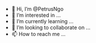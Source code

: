 - 👋 Hi, I’m @PetrusNgo
- 👀 I’m interested in ...
- 🌱 I’m currently learning ...
- 💞️ I’m looking to collaborate on ...
- 📫 How to reach me ...

<!---
PetrusNgo/PetrusNgo is a ✨ special ✨ repository because its `README.md` (this file) appears on your GitHub profile.
You can click the Preview link to take a look at your changes.
--->
